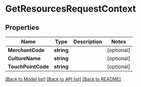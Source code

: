 # GetResourcesRequestContext

## Properties

Name | Type | Description | Notes
------------ | ------------- | ------------- | -------------
**MerchantCode** | **string** |  | [optional] 
**CultureName** | **string** |  | [optional] 
**TouchPointCode** | **string** |  | [optional] 

[[Back to Model list]](../README.md#documentation-for-models) [[Back to API list]](../README.md#documentation-for-api-endpoints) [[Back to README]](../README.md)


